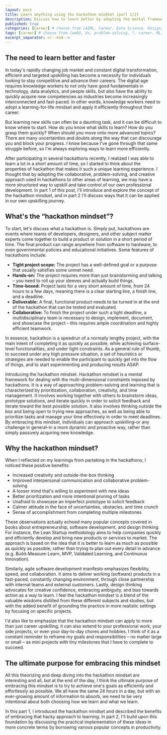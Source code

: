 ```yaml
---
layout: post
title: Learn anything using the hackathon mindset (part 1/2)
description: Discuss how to learn better by adopting the mental framework for doing hackathon 
published: true
categories: [Career] # choose from [AIML, Career, Data Science, Design, Diagrams, Guides, Product, Research, Web3]
tags: [career] # choose from [web3, ds, problem-solving, ?, career, ML, data science, thoughts, trends, products, Misc]
excerpt_separator: <!--end-->
---
```


## The need to learn better and faster

In today's rapidly changing job market and constant digital transformation, efficient and targeted upskilling has become a necessity for individuals looking to stay competitive and advance their careers. The digital age requires knowledge workers to not only have good fundamentals in technology, data analytics, and people skills, but also have the ability to quickly acquire _new_ competencies as industries become increasingly interconnected and fast-paced. In other words, knowledge workers need to adopt a learning-for-life mindset and apply it efficiently throughout their career. <!--end-->

But learning new skills can often be a daunting task, and it can be difficult to know where to start. How do you know what skills to learn? How do you grasp them quickly? When should you move onto more advanced topics? There are many uncertainties and doubts along the way that can discourage you and block your progress. I know because I've gone through that same struggle before, so I'm always exploring ways to learn more efficiently. 

After participating in several hackathons recently, I realized I was able to learn a lot in a short amount of time, so I started to think about the properties of hackathon that makes it such a unique learning experience. I thought that by adopting the collaborative, problem-solving, and creative approach used in hackathons to other areas of learning, we may have a more structured way to upskill and take control of our own professional development. In part 1 of this post, I'll introduce and explore the concept of the hackathon mindset, and in part 2 I'll discuss ways that it can be applied in our own upskilling journey.


## What's the “hackathon mindset”?

To start, let's discuss what a hackathon is. Simply put, hackathons are events where teams of developers, designers, and other subject matter experts come together to build a product or solution in a short period of time. The final product can range anywhere from software to hardware, to even governmental policies and educational initiatives. Some features of hackathons include:



* **Tight project scope:** The project has a well-defined goal or a purpose that usually satisfies some unmet need.
* **Hands-on:** The project requires more than just brainstorming and talking – you need to roll up your sleeves and actually build things.
* **Time-boxed:** Project lasts for a very short amount of time, from 24 hours to a few days, meaning there is a clear starting line, a finish line, and a deadline. 
* **Deliverable:** A final, functional product needs to be turned in at the end of the hackathon that can be tested and evaluated.
* **Collaborative:** To finish the project under such a tight deadline, a multidisciplinary team is necessary to design, implement, document, and showcase the project – this requires ample coordination and highly efficient teamwork.

In essence, hackathon is a speedrun of a normally lengthy project, with the main intent of completing it as quickly as possible, while achieving surface-level functionalities, and under tight constraints. As a general rule of thumb, to succeed under any high pressure situation, a set of heuristics or strategies are needed to enable the participant to quickly get into the flow of things, and to start experimenting and producing results ASAP. 

Introducing the hackathon mindset. Hackathon mindset is a mental framework for dealing with the   multi-dimensional constraints imposed by hackathons. It is a way of approaching problem-solving and learning that is characterized by prioritization, collaboration, creativity, and time management. It involves working together with others to brainstorm ideas, prototype solutions, and iterate quickly in order to solicit feedback and iterate toward the best possible solution. It also involves thinking outside the box and being open to trying new approaches, as well as being able to prioritize tasks and manage your time effectively in order to meet deadlines. By embracing this mindset, individuals can approach upskilling–or any challenge in general–in a more dynamic and proactive way, rather than simply passively acquiring new knowledge.


## Why the hackathon **mindset?**

When I reflected on my learnings from partaking in the hackathons, I noticed these positive benefits:



* Increased creativity and outside-the-box thinking
* Improved interpersonal communication and collaborative problem-solving 
* A looser mind that's willing to experiment with new ideas
* Better prioritization and more intentional pruning of tasks
* Unafraid to showcase an imperfect prototype to solicit feedback
* Calmer attitude in the face of uncertainties, obstacles, and time crunch
* Sense of accomplishment from completing multiple milestones

These observations actually echoed many popular concepts covered in books about entrepreneurship, software development, and design thinking. For instance, the Lean Startup methodology aims to help companies quickly and efficiently develop and bring new products or services to market. The approach is based on the idea that it is better to learn as much as possible as quickly as possible, rather than trying to plan out every detail in advance (e.g. Build-Measure-Learn, MVP, Validated Learning, and Continuous Innovation). 

Similarly, agile software development manifesto emphasizes flexibility, speed, and collaboration. It aims to deliver working (software) products in a fast-paced, constantly changing environment, through close partnership with internal teams and external customers. Lastly, design thinking advocates for creative confidence, embracing ambiguity, and bias towards action as a way to learn. I feel the hackathon mindset is a blend of the valuable wisdoms distilled from these different subjects and studies, but with the added benefit of grounding the practice in more realistic settings by focusing on specific projects. 

I'd also like to emphasize that the hackathon mindset can apply to more than just career upskilling; it can also extend to your professional work, your side projects, or even your day-to-day chores and hobbies. I think of it as a constant reminder to reframe my goals and responsibilities – no matter large or small – as mini projects with tiny milestones that I have to complete to succeed. 

## The ultimate purpose for embracing this mindset

All this theorizing and deep diving into the hackathon mindset are interesting and all, but at the end of the day, I think the ultimate purpose of embracing this mindset is to try to achieve one's goals as efficiently and effortlessly as possible. We all have the same 24 hours in a day, but with an ever-growing amount of information to absorb, we need to be very intentional about both choosing how we learn and what we learn. 

In this part 1, I introduced the hackathon mindset and described the benefits of embracing that hacky approach to learning. In part 2, I'll build upon this foundation by discussing the practical implementation of these ideas in more concrete terms by borrowing various popular concepts in productivity.
